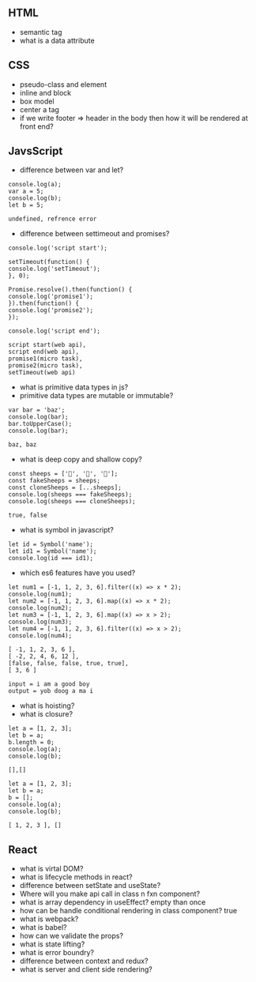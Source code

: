 ## HTML

- semantic tag
- what is a data attribute

## CSS

- pseudo-class and element
- inline and block
- box model
- center a tag
- if we write footer => header in the body then how it will be rendered at front end?

## JavsScript

- difference between var and let?

````
console.log(a);
var a = 5;
console.log(b);  
let b = 5;
````
````
undefined, refrence error
````

- difference between settimeout and promises?

````
console.log('script start');

setTimeout(function() {
console.log('setTimeout');
}, 0);

Promise.resolve().then(function() {
console.log('promise1');
}).then(function() {
console.log('promise2');
});

console.log('script end');
````
````
script start(web api), 
script end(web api), 
promise1(micro task), 
promise2(micro task), 
setTimeout(web api)
````

- what is primitive data types in js?
- primitive data types are mutable or immutable?

```
var bar = 'baz';
console.log(bar);
bar.toUpperCase();
console.log(bar);
````
````
baz, baz
````

- what is deep copy and shallow copy?

````
const sheeps = ['🐑', '🐑', '🐑'];
const fakeSheeps = sheeps;
const cloneSheeps = [...sheeps];
console.log(sheeps === fakeSheeps);
console.log(sheeps === cloneSheeps);
````
````
true, false
````

- what is symbol in javascript?

````
let id = Symbol('name');
let id1 = Symbol('name');
console.log(id === id1);
````

- which es6 features have you used?

````
let num1 = [-1, 1, 2, 3, 6].filter((x) => x * 2);
console.log(num1);
let num2 = [-1, 1, 2, 3, 6].map((x) => x * 2);
console.log(num2);
let num3 = [-1, 1, 2, 3, 6].map((x) => x > 2);
console.log(num3);
let num4 = [-1, 1, 2, 3, 6].filter((x) => x > 2);
console.log(num4);
````
````
[ -1, 1, 2, 3, 6 ], 
[ -2, 2, 4, 6, 12 ], 
[false, false, false, true, true], 
[ 3, 6 ]
````
````
input = i am a good boy
output = yob doog a ma i
````

- what is hoisting?
- what is closure?

````
let a = [1, 2, 3];
let b = a;
b.length = 0;
console.log(a);
console.log(b);
````
````
[],[]
````
````
let a = [1, 2, 3];
let b = a;
b = [];
console.log(a);
console.log(b);
````
````
[ 1, 2, 3 ], []
````

## React

- what is virtal DOM?
- what is lifecycle methods in react?
- difference between setState and useState?
- Where will you make api call in class n fxn component?
- what is array dependency in useEffect? empty than once
- how can be handle conditional rendering in class component? true
- what is webpack?
- what is babel?
- how can we validate the props?
- what is state lifting?
- what is error boundry?
- difference between context and redux?
- what is server and client side rendering?
